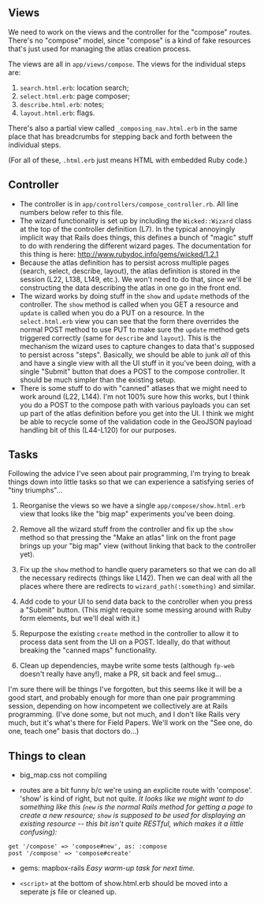 
## Views

We need to work on the views and the controller for the "compose"
routes.  There's no "compose" model, since "compose" is a kind of fake
resources that's just used for managing the atlas creation process.

The views are all in `app/views/compose`.  The views for the
individual steps are:

1. `search.html.erb`: location search;
2. `select.html.erb`: page composer;
3. `describe.html.erb`: notes;
4. `layout.html.erb`: flags.

There's also a partial view called `_composing_nav.html.erb` in the
same place that has breadcrumbs for stepping back and forth between
the individual steps.

(For all of these, `.html.erb` just means HTML with embedded Ruby
code.)


## Controller

 * The controller is in `app/controllers/compose_controller.rb`.  All
   line numbers below refer to this file.
 * The wizard functionality is set up by including the
   `Wicked::Wizard` class at the top of the controller definition
   (L7).  In the typical annoyingly implicit way that Rails does
   things, this defines a bunch of "magic" stuff to do with rendering
   the different wizard pages.  The documentation for this thing is
   here: http://www.rubydoc.info/gems/wicked/1.2.1
 * Because the atlas definition has to persist across multiple pages
   (search, select, describe, layout), the atlas definition is stored
   in the session (L22, L138, L149, etc.).  We won't need to do that,
   since we'll be constructing the data describing the atlas in one go
   in the front end.
 * The wizard works by doing stuff in the `show` and `update` methods
   of the controller.  The `show` method is called when you GET a
   resource and `update` is called when you do a PUT on a resource.
   In the `select.html.erb` view you can see that the form there
   overrides the normal POST method to use PUT to make sure the
   `update` method gets triggered correctly (same for `describe` and
   `layout`).  This is the mechanism the wizard uses to capture
   changes to data that's supposed to persist across "steps".
   Basically, we should be able to junk *all* of this and have a
   single view with all the UI stuff in it you've been doing, with a
   single "Submit" button that does a POST to the compose controller.
   It should be much simpler than the existing setup.
 * There is some stuff to do with "canned" atlases that we might need
   to work around (L22, L144).  I'm not 100% sure how this works, but
   I think you do a POST to the compose path with various payloads you
   can set up part of the atlas definition before you get into the UI.
   I think we might be able to recycle some of the validation code in
   the GeoJSON payload handling bit of this (L44-L120) for our
   purposes.


## Tasks

Following the advice I've seen about pair programming, I'm trying to
break things down into little tasks so that we can experience a
satisfying series of "tiny triumphs"...

1. Reorganise the views so we have a single
   `app/compose/show.html.erb` view that looks like the "big map"
   experiments you've been doing.

2. Remove all the wizard stuff from the controller and fix up the
   `show` method so that pressing the "Make an atlas" link on the
   front page brings up your "big map" view (without linking that back
   to the controller yet).

3. Fix up the `show` method to handle query parameters so that we can
   do all the necessary redirects (things like L142).  Then we can
   deal with all the places where there are redirects to
   `wizard_path(:something)` and similar.

4. Add code to your UI to send data back to the controller when you
   press a "Submit" button.  (This might require some messing around
   with Ruby form elements, but we'll deal with it.)

5. Repurpose the existing `create` method in the controller to allow
   it to process data sent from the UI on a POST.  Ideally, do that
   without breaking the "canned maps" functionality.

6. Clean up dependencies, maybe write some tests (although `fp-web`
   doesn't really have any!), make a PR, sit back and feel smug...

I'm sure there will be things I've forgotten, but this seems like it
will be a good start, and probably enough for more than one pair
programming session, depending on how incompetent we collectively are
at Rails programming.  (I've done some, but not much, and I don't like
Rails very much, but it's what's there for Field Papers.  We'll work
on the "See one, do one, teach one" basis that doctors do...)


## Things to clean

 * big_map.css not compiling

 * routes are a bit funny b/c we're using an explicite route with 'compose'. 
   'show' is kind of right, but not quite.  *It looks like we might want to
   do something like this (`new` is the normal Rails method for getting a
   page to create a new resource; `show` is supposed to be used for displaying
   an existing resource -- this bit isn't quite RESTful, which makes it a
   little confusing):*

```
get '/compose' => 'compose#new', as: :compose
post '/compose' => 'compose#create'
```

 * gems: mapbox-rails  *Easy warm-up task for next time.*

 * `<script>` at the bottom of show.html.erb should be moved into a seperate
   js file or cleaned up.
